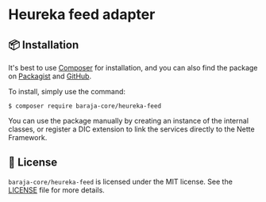 Heureka feed adapter
====================

📦 Installation
---------------

It's best to use [Composer](https://getcomposer.org) for installation, and you can also find the package on
[Packagist](https://packagist.org/packages/baraja-core/heureka-feed) and
[GitHub](https://github.com/baraja-core/heureka-feed).

To install, simply use the command:

```
$ composer require baraja-core/heureka-feed
```

You can use the package manually by creating an instance of the internal classes, or register a DIC extension to link the services directly to the Nette Framework.

📄 License
-----------

`baraja-core/heureka-feed` is licensed under the MIT license. See the [LICENSE](https://github.com/baraja-core/template/blob/master/LICENSE) file for more details.
